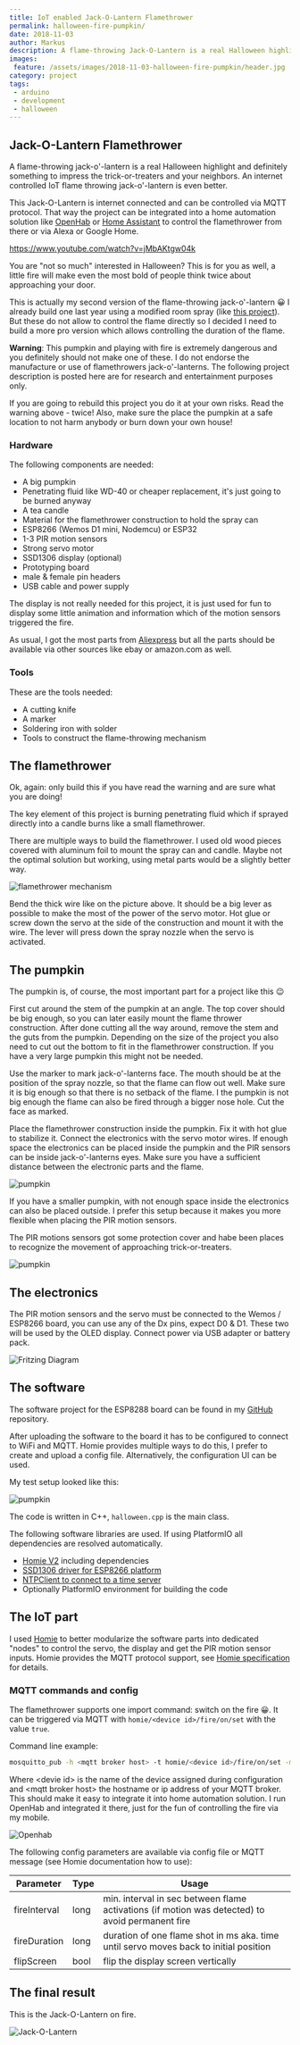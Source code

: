 ```yaml
---
title: IoT enabled Jack-O-Lantern Flamethrower
permalink: halloween-fire-pumpkin/
date: 2018-11-03
author: Markus
description: A flame-throwing Jack-O-Lantern is a real Halloween highlight and definitely something to impress the trick-or-treaters and your neighbors. An internet controlled IoT flame throwing Jack-O-Lantern is even better.
images:
 feature: /assets/images/2018-11-03-halloween-fire-pumpkin/header.jpg
category: project
tags:
 - arduino
 - development
 - halloween
---
```


## Jack-O-Lantern Flamethrower

A flame-throwing jack-o'-lantern is a real Halloween highlight and definitely something to impress the trick-or-treaters and your neighbors. An internet controlled IoT flame throwing jack-o'-lantern is even better.

This Jack-O-Lantern is internet connected and can be controlled via MQTT protocol. That way the project can be integrated into a home automation solution like [OpenHab](https://www.openhab.org) or [Home Assistant](https://www.home-assistant.io) to control the flamethrower from there or via Alexa or Google Home.

https://www.youtube.com/watch?v=jMbAKtgw04k

You are "not so much" interested in Halloween? This is for you as well, a little fire will make even the most bold of people think twice about approaching your door.

This is actually my second version of the flame-throwing jack-o'-lantern 😀 I already build one last year using a modified room spray (like [this project](https://www.hackster.io/Dlbates/iot-flaming-and-talking-pumpkin-using-aws-and-esp8266-49934f)). But these do not allow to control the flame directly so I decided I need to build a more pro version which allows controlling the duration of the flame.

**Warning**: This pumpkin and playing with fire is extremely dangerous and you definitely should not make one of these. I do not endorse the manufacture or use of flamethrowers jack-o'-lanterns. The following project description is posted here are for research and entertainment purposes only.

If you are going to rebuild this project you do it at your own risks. Read the warning above - twice! Also, make sure the place the pumpkin at a safe location to not harm anybody or burn down your own house!

### Hardware

The following components are needed:

- A big pumpkin
- Penetrating fluid like WD-40 or cheaper replacement, it's just going to be burned anyway
- A tea candle
- Material for the flamethrower construction to hold the spray can
- ESP8266 (Wemos D1 mini, Nodemcu) or ESP32
- 1-3 PIR motion sensors
- Strong servo motor
- SSD1306 display (optional)
- Prototyping board
- male & female pin headers
- USB cable and power supply

The display is not really needed for this project, it is just used for fun to display some little animation and information which of the motion sensors triggered the fire.

As usual, I got the most parts from [Aliexpress](https://www.aliexpress.com) but all the parts should be available via other sources like ebay or amazon.com as well.

### Tools

These are the tools needed:

- A cutting knife
- A marker
- Soldering iron with solder
- Tools to construct the flame-throwing mechanism

## The flamethrower

Ok, again: only build this if you have read the warning and are sure what you are doing!

The key element of this project is burning penetrating fluid which if sprayed directly into a candle burns like a small flamethrower.

There are multiple ways to build the flamethrower. I used old wood pieces covered with aluminum foil to mount the spray can and candle. Maybe not the optimal solution but working, using metal parts would be a slightly better way.

![flamethrower mechanism](/assets/images/2018-11-03-halloween-fire-pumpkin/fire-1.jpg)

Bend the thick wire like on the picture above. It should be a big lever as possible to make the most of the power of the servo motor. Hot glue or screw down the servo at the side of the construction and mount it with the wire. The lever will press down the spray nozzle when the servo is activated.

## The pumpkin

The pumpkin is, of course, the most important part for a project like this 😉

First cut around the stem of the pumpkin at an angle. The top cover should be big enough, so you can later easily mount the flame thrower construction. After done cutting all the way around, remove the stem and the guts from the pumpkin. Depending on the size of the project you also need to cut out the bottom to fit in the flamethrower construction. If you have a very large pumpkin this might not be needed.

Use the marker to mark jack-o'-lanterns face. The mouth should be at the position of the spray nozzle, so that the flame can flow out well. Make sure it is big enough so that there is no setback of the flame. I the pumpkin is not big enough the flame can also be fired through a bigger nose hole. Cut the face as marked.

Place the flamethrower construction inside the pumpkin. Fix it with hot glue to stabilize it. Connect the electronics with the servo motor wires. If enough space the electronics can be placed inside the pumpkin and the PIR sensors can be inside jack-o'-lanterns eyes. Make sure you have a sufficient distance between the electronic parts and the flame.

![pumpkin](/assets/images/2018-11-03-halloween-fire-pumpkin/fire-2.jpg)

If you have a smaller pumpkin, with not enough space inside the electronics can also be placed outside. I prefer this setup because it makes you more flexible when placing the PIR motion sensors.

The PIR motions sensors got some protection cover and habe been places to recognize the movement of approaching trick-or-treaters.

![pumpkin](/assets/images/2018-11-03-halloween-fire-pumpkin/fire-4.jpg)

## The electronics

The PIR motion sensors and the servo must be connected to the Wemos / ESP8266 board, you can use any of the Dx pins, expect D0 & D1. These two will be used by the OLED display. Connect power via USB adapter or battery pack.

![Fritzing Diagram](/assets/images/2018-11-03-halloween-fire-pumpkin/fritzing.png)

## The software

The software project for the ESP8288 board can be found in my [GitHub](https://github.com/mhaack/halloween-pumpkin-fire) repository.

<github-badge repo="mhaack/halloween-pumpkin-fire"></github-badge>

After uploading the software to the board it has to be configured to connect to WiFi and MQTT. Homie provides multiple ways to do this, I prefer to create and upload a config file. Alternatively, the configuration UI can be used.

My test setup looked like this:

![pumpkin](/assets/images/2018-11-03-halloween-fire-pumpkin/fire-3.jpg)

The code is written in C++, `halloween.cpp` is the main class.

The following software libraries are used. If using PlatformIO all dependencies are resolved automatically.

- [Homie V2](https://github.com/marvinroger/homie-esp8266) including dependencies
- [SSD1306 driver for ESP8266 platform](https://github.com/squix78/esp8266-oled-ssd1306)
- [NTPClient to connect to a time server](https://github.com/arduino-libraries/NTPClient)
- Optionally PlatformIO environment for building the code

## The IoT part

I used [Homie](https://github.com/marvinroger/homie-esp8266) to better modularize the software parts into dedicated "nodes" to control the servo, the display and get the PIR motion sensor inputs. Homie provides the MQTT protocol support, see [Homie specification](https://git.io/homieiot) for details.

### MQTT commands and config

The flamethrower supports one import command: switch on the fire 😀. It can be triggered via MQTT with `homie/<device id>/fire/on/set` with the value `true`.

Command line example:

```bash
mosquitto_pub -h <mqtt broker host> -t homie/<device id>/fire/on/set -m true
```

Where &lt;devie id&gt; is the name of the device assigned during configuration and &lt;mqtt broker host&gt; the hostname or ip address of your MQTT broker. This should make it easy to integrate it into home automation solution. I run OpenHab and integrated it there, just for the fun of controlling the fire via my mobile.

![Openhab](/assets/images/2018-11-03-halloween-fire-pumpkin/openhab.jpg)

The following config parameters are available via config file or MQTT message (see Homie documentation how to use):

| Parameter    | Type | Usage                                                                                           |
| ------------ | ---- | ----------------------------------------------------------------------------------------------- |
| fireInterval | long | min. interval in sec between flame activations (if motion was detected) to avoid permanent fire |
| fireDuration | long | duration of one flame shot in ms aka. time until servo moves back to initial position           |
| flipScreen   | bool | flip the display screen vertically                                                              |

## The final result

This is the Jack-O-Lantern on fire.

![Jack-O-Lantern](/assets/images/2018-11-03-halloween-fire-pumpkin/pumpkin-fire.jpg)
